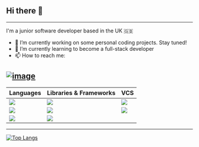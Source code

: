 ## Hi there 👋
---

I'm a junior software developer based in the UK 🇬🇧
- 🔭 I’m currently working on some personal coding projects. Stay tuned!
- 🌱 I’m currently learning to become a full-stack developer
- 📫 How to reach me:

[![image](https://img.shields.io/badge/LinkedIn-0077B5?style=for-the-badge&logo=linkedin&logoColor=white)](https://www.linkedin.com/in/jeffery-widjaja/)
---

| Languages  | Libraries & Frameworks | VCS |
| ------------- | ------------- | ------------- |
| ![](https://img.shields.io/badge/Code-Python-informational?style=for-the-badge&&logo=Python&logoColor=white&color=blueviolet)  | ![](https://img.shields.io/badge/Code-SQLite-informational?style=for-the-badge&&logo=SQLite&logoColor=white&color=red)  | ![](https://img.shields.io/badge/Code-Git-informational?style=for-the-badge&&logo=Git&logoColor=white&color=royalblue)
| ![](https://img.shields.io/badge/Code-HTML5-informational?style=for-the-badge&&logo=HTML5&logoColor=white&color=blueviolet)  | ![](https://img.shields.io/badge/Code-Bootstrap-informational?style=for-the-badge&&logo=Bootstrap&logoColor=white&color=red)  | ![](https://img.shields.io/badge/Code-GitHub-informational?style=for-the-badge&&logo=GitHub&logoColor=white&color=royalblue)
| ![](https://img.shields.io/badge/Code-CSS3-informational?style=for-the-badge&&logo=CSS3&logoColor=white&color=blueviolet)  | ![](https://img.shields.io/badge/Code-Django-informational?style=for-the-badge&&logo=Django&logoColor=white&color=red)  |

---
<!--
![Anurag's GitHub stats](https://github-readme-stats.vercel.app/api?username=Jwidjy&count_private=true&theme=tokyonight)
-->

[![Top Langs](https://github-readme-stats.vercel.app/api/top-langs/?username=Jwidjy&layout=compact&theme=tokyonight)](https://github.com/anuraghazra/github-readme-stats)

<!--
**Jwidjy/Jwidjy** is a ✨ _special_ ✨ repository because its `README.md` (this file) appears on your GitHub profile.

Here are some ideas to get you started:

- 🔭 I’m currently working on ...
- 🌱 I’m currently learning ...
- 👯 I’m looking to collaborate on ...
- 🤔 I’m looking for help with ...
- 💬 Ask me about ...
- 📫 How to reach me: ...
- 😄 Pronouns: ...
- ⚡ Fun fact: ...
-->
